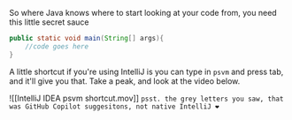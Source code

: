 So where Java knows where to start looking at your code from, you need this little secret sauce
```java
public static void main(String[] args){
	//code goes here
}
```
A little shortcut if you're using IntelliJ is you can type in `psvm` and press tab, and it'll give you that.  Take a peak, and look at the video below. 

![[IntelliJ IDEA psvm shortcut.mov]]
`psst. the grey letters you saw, that was GitHub Copilot suggesitons, not native IntelliJ ❤️`


